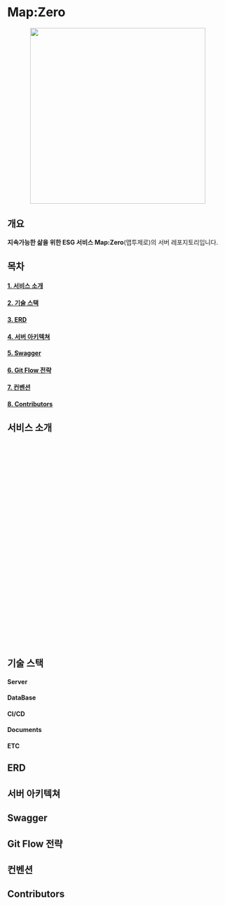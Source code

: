 # Map:Zero
<p align="center" ><img src= "https://github.com/team-ecolink/map2zero-backend/assets/85255237/f18c41b4-8b16-42de-91ec-0f769df2b1ed" width="400"/></p>

## 개요
**지속가능한 삶을 위한 ESG 서비스 Map:Zero**(맵투제로)의 서버 레포지토리입니다.

## 목차
#### [1. 서비스 소개](#서비스-소개)
#### [2. 기술 스택](#기술-스택)
#### [3. ERD](#erd)
#### [4. 서버 아키텍쳐](#서버-아키텍쳐)
#### [5. Swagger](#swagger)
#### [6. Git Flow 전략](#git-flow-전략)
#### [7. 컨벤션](#컨벤션)
#### [8. Contributors](#contributors)

## 서비스 소개
<!-- 담당: 최이주 -->

<br>
<br>
<br>
<br>
<br>
<br>
<br>
<br>
<br>
<br>
<br>
<br>
<br>
<br>
<br>
<br>
<br>
<br>
<br>
<br>
<br>
<br>
<br>
<br>
<br>
<br>
<br>

<!-- 담당: 최이주 -->
## 기술 스택
<!-- 담당: 이준표 -->

#### Server

#### DataBase

#### CI/CD

#### Documents

#### ETC



<!-- 담당: 이준표 -->
## ERD
<!-- 담당: 이현희 -->





<!-- 담당: 이현희 -->
## 서버 아키텍쳐
<!-- 담당: 이준표 -->







<!-- 담당: 이준표 -->
## Swagger
<!-- 담당: 성유진 -->







<!-- 담당: 성유진 -->
## Git Flow 전략
<!-- 담당: 성유진 -->





<!-- 담당: 성유진 -->
## 컨벤션
<!-- 담당: 최이주 -->




<!-- 담당: 최이주 -->
## Contributors
<!-- 담당: 이현희 -->





<!-- 담당: 이현희 -->
